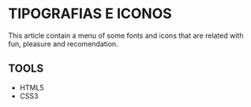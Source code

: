 TIPOGRAFIAS E ICONOS
======================
This article contain a menu of some fonts and icons that are related with fun, pleasure and recomendation.


TOOLS
------
- HTML5
- CSS3
